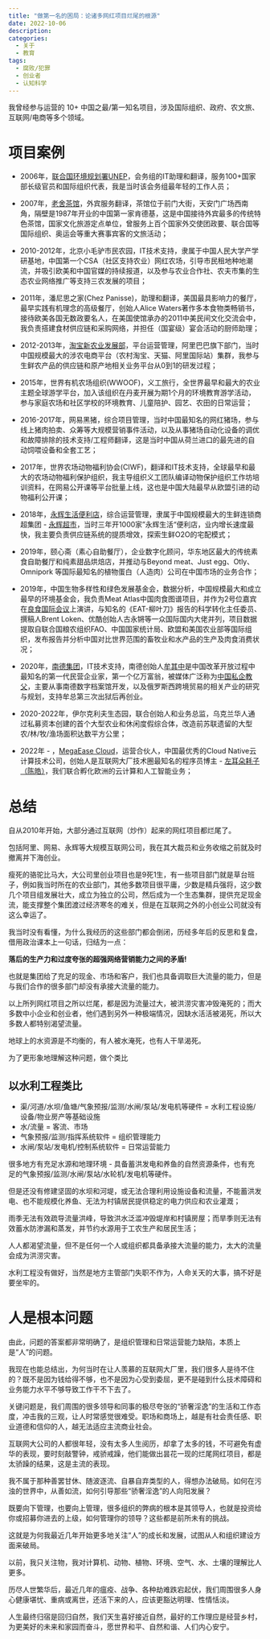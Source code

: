 ```yaml
---
title: "做第一名的困局：论诸多网红项目烂尾的根源"
date: 2022-10-06
description: 
categories:
  - 关于
  - 教育
tags:
  - 腐败/犯罪
  - 创业者
  - 认知科学
---
```


我曾经参与运营的 10+ 中国之最/第一知名项目，涉及国际组织、政府、农文旅、互联网/电商等多个领域。

# 项目案例
- 2006年，[联合国环境规划署UNEP](https://www.unep.org)，会务组的IT助理和翻译，服务100+国家部长级官员和国际组织代表，我是当时该会务组最年轻的工作人员；

- 2007年，[老舍茶馆](https://www.laoshechaguan.cn/)，外宾服务翻译，茶馆位于前门大街，天安门广场西南角，隔壁是1987年开业的中国第一家肯德基，这是中国接待外宾最多的传统特色茶馆，国家文化旅游定点单位，曾服务上百个国家外交使团政要、联合国等国际组织、奥运会等重大赛事宾客的文旅活动；

- 2010-2012年，北京小毛驴市民农园，IT技术支持，隶属于中国人民大学产学研基地，中国第一个CSA（社区支持农业）网红农场，引导市民租地种地潮流，并吸引欧美和中国官媒的持续报道，以及参与农业合作社、农夫市集的生态农业网络推广等支持三农发展的项目；

- 2011年，潘尼思之家(Chez Panisse)，助理和翻译，美国最具影响力的餐厅，最早实践有机理念的高级餐厅，创始人Alice Waters著作多本食物类畅销书，接待欧美各国无数政要名人，在美国使馆承办的2011中美民间文化交流会中，我负责搭建食材供应链和采购网络，并担任（国宴级）宴会活动的厨师助理；

- 2012-2013年，[淘宝新农业发展部](https://ny.taobao.com/)，平台运营管理，阿里巴巴旗下部门，当时中国规模最大的涉农电商平台（农村淘宝、天猫、阿里国际站）集群，我参与生鲜农产品的供应链和原产地相关业务平台从0到1的研发过程；

- 2015年，世界有机农场组织(WWOOF)，义工旅行，全世界最早和最大的农业主题全球游学平台，加入该组织在丹麦开展为期1个月的环境教育游学活动，参与家庭农场和社区学校的环境教育、儿童陪护、园艺、农田的日常运营；

- 2016-2017年，网易黑猪，综合项目管理，当时中国最知名的网红猪场，参与线上猪肉拍卖、众筹等大规模营销事件活动，以及从事猪场自动化设备的调优和故障排除的技术支持/工程师翻译，这是当时中国从荷兰进口的最先进的自动饲喂设备和全套工艺；

- 2017年，世界农场动物福利协会(CIWF)，翻译和IT技术支持，全球最早和最大的农场动物福利保护组织，我主导组织义工团队编译动物保护组织工作坊培训资料，在网易公开课等平台批量上线，这也是中国大陆最早从欧盟引进的动物福利公开课；

- 2018年，[永辉生活便利店](http://www.yonghuivip.com/)，综合运营管理，隶属于中国规模最大的生鲜连锁商超集团 - [永辉超市](https://www.yonghuivip.com/)，当时三年开1000家”永辉生活“便利店，业内增长速度最快，我主要负责供应链系统的提质增效，探索生鲜O2O的宅配模式；

- 2019年，颐心斋（素心自助餐厅），企业数字化顾问，华东地区最大的传统素食自助餐厅和纯素甜品烘焙店，并推动与Beyond meat、Just egg、Otly、Omnipork 等国际最知名的植物蛋白（人造肉）公司在中国市场的业务合作；

- 2019年，中国生物多样性和绿色发展基金会，数据分析，中国规模最大和成立最早的环境基金会，我负责Meat Atlas中国肉食图谱项目，并作为2号位嘉宾在[良食国际会议](https://www.goodfoodchina.net/zh/projects/32/updates/133)上演讲，与知名的《EAT-柳叶刀》报告的科学转化主任委员、撰稿人Brent Loken、优酷创始人古永锵等一众国际国内大佬并列，项目数据提取自联合国粮农组织FAO、中国国家统计局、欧盟和美国农业部等国际组织，发布报告并分析中国对比世界范围的畜牧业和水产品的生产及肉食消费状况；

- 2020年，[南德集团](https://qizhong.land/)，IT技术支持，南德创始人[牟其中](https://de.zxc.wiki/wiki/Mou_Qizhong)是中国改革开放过程中最知名的第一代民营企业家，第一个亿万富翁，被媒体广泛称为[中国私企教父](https://www.latimes.com/archives/la-xpm-1996-03-28-fi-52176-story.html)，主要从事南德数字档案馆开发，以及俄罗斯西跨境贸易的相关产业的研究与规划，支持牟总第三次出狱后再创业。

- 2020-2022年，伊尔克利夫生态园，联合创始人和业务总监，乌克兰华人通过私募资本创建的首个大型农业和休闲度假综合体，改造前苏联遗留的大型农/林/牧/渔场面积达数平方公里；

- 2022年 - ，[MegaEase Cloud](http://megaease.com/)，运营合伙人，中国最优秀的Cloud Native云计算技术公司，创始人是互联网大厂技术圈最知名的程序员博主 - [左耳朵耗子（陈皓）](https://coolshell.cn/)，我们联合孵化欧洲的云计算和人工智能业务；

# 总结

自从2010年开始，大部分通过互联网（炒作）起来的网红项目都烂尾了。

包括阿里、网易、永辉等大规模互联网公司，我在其大裁员和业务收缩之前就及时撤离并下海创业。

瘦死的骆驼比马大，大公司里创业项目也是9死1生，有一些项目部门就是草台班子，例如我当时所在的农业部门，其他多数项目很平庸，少数是精兵强将，这少数几个项目组发展壮大，成立为独立的公司，然后成为一个生态集群，提供充足现金流，能支撑整个集团渡过经济寒冬的难关，但是在互联网之外的小创业公司就没有这么幸运了。

我当时没有看懂，为什么我经历的这些部门都会倒闭，历经多年后的反思和复盘，借用政治课本上一句话，归结为一点：

**落后的生产力和过度夸张的超强网络营销能力之间的矛盾!**

也就是集团给了充足的现金、市场和客户，我们也具备调取巨大流量的能力，但是与我们合作的很多部门却没有承接大流量的能力。

以上所列网红项目之所以烂尾，都是因为流量过大，被洪涝灾害冲毁淹死的；而大多数中小企业和创业者，他们遇到另外一种极端情况，因缺水活活被渴死，所以大多数人都特别渴望流量。

地球上的水资源是不均衡的，有人被水淹死，也有人干旱渴死。

为了更形象地理解这种问题，做个类比

## 以水利工程类比

- 渠/河道/水坝/鱼塘/气象预报/监测/水闸/泵站/发电机等硬件 = 水利工程设施/设备/物业房产等基础设施
- 水/流量 = 客流、市场
- 气象预报/监测/指挥系统软件 = 组织管理能力
- 水闸/泵站/发电机/控制系统软件 = 日常运营能力

很多地方有充足水源和地理环境 - 具备蓄洪发电和养鱼的自然资源条件，也有充足的气象预报/监测/水闸/泵站/水轮机/发电机等硬件。

但是还没有修建坚固的水坝和河堤，或无法合理利用设施设备和流量，不能蓄洪发电、也不能规模化养鱼、无法为村镇居民提供稳定的电力供应和农业灌溉；

雨季无法有效疏导流量洪峰，导致洪水泛滥冲毁堤岸和村镇房屋；而旱季则无法有效蓄水防渗漏和蒸发，并节约水源用于工农生产和居民生活；

人人都渴望流量，但不是任何一个人或组织都具备承接大流量的能力，太大的流量会成为洪涝灾害。

水利工程没有做好，当然是地方主管部门失职不作为，人命关天的大事，搞不好是要坐牢的。


# 人是根本问题

由此，问题的答案都非常明确了，是组织管理和日常运营能力缺陷，本质上是“人”的问题。

我现在也能总结出，为何当时在让人羡慕的互联网大厂里，我们很多人是待不住的？既不是因为钱给得不够，也不是因为心受到委屈，更不是碰到什么技术障碍和业务能力水平不够导致工作干不下去了。

关键问题是，我们周围的很多领导和同事的极尽夸张的“骄奢淫逸”的生活和工作态度，冲击我的三观，让人时常感觉很难受。职场和商场上，越是有社会责任感、职业道德和信仰的人，越无法适应主流商业社会。

互联网大公司的人都很年轻，没有太多人生阅历，却拿了太多的钱，不可避免有虚华的表现，要时刻敲警钟，戒骄戒躁，他们能做出昙花一现的烂尾网红项目，都是太骄躁的结果，这是主流的表现。

我不属于那种善罢甘休、随波逐流、自暴自弃类型的人，得想办法破局。如何在污浊的世界中，从善如流，如何引导那些“骄奢淫逸”的人向阳发展？

既要向下管理，也要向上管理，很多组织的弊病的根本是其领导人，也就是投资给你或招募你进去的上级，如何管理你的领导？这些都是前所未有的挑战。

这就是为何我最近几年开始更多地关注“人”的成长和发展，试图从人和组织建设方面来破局。

以前，我只关注物，我对计算机、动物、植物、环境、空气、水、土壤的理解比人更多。

历尽人世繁华后，最近几年的瘟疫、战争、各种劫难跌宕起伏，我们周围很多人身心健康堪忧、重病或离世，还活下来的人，应该更豁达明理、性情恬淡。

人生最终归宿是回归自然，我们天生喜好接近自然，最好的工作理应是经营乡村，为更美好的未来和家园而奋斗，愿世界和平、自然和谐、人们内心安宁。

